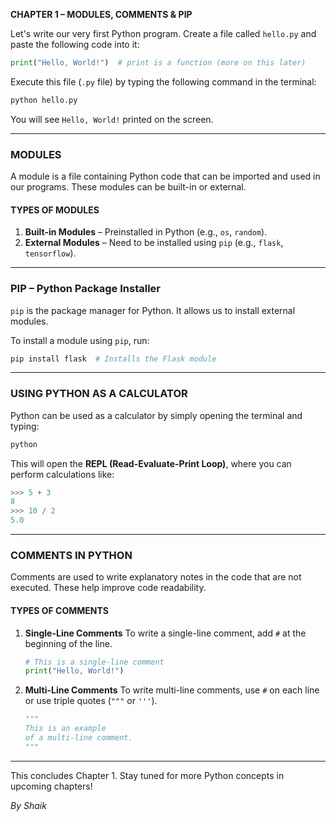**CHAPTER 1 – MODULES, COMMENTS & PIP**

Let's write our very first Python program. Create a file called `hello.py` and paste the following code into it:

```python
print("Hello, World!")  # print is a function (more on this later)
```

Execute this file (`.py` file) by typing the following command in the terminal:

```sh
python hello.py
```

You will see `Hello, World!` printed on the screen.

---

### MODULES
A module is a file containing Python code that can be imported and used in our programs. These modules can be built-in or external.

#### TYPES OF MODULES
1. **Built-in Modules** – Preinstalled in Python (e.g., `os`, `random`).
2. **External Modules** – Need to be installed using `pip` (e.g., `flask`, `tensorflow`).

---

### PIP – Python Package Installer
`pip` is the package manager for Python. It allows us to install external modules.

To install a module using `pip`, run:

```sh
pip install flask  # Installs the Flask module
```

---

### USING PYTHON AS A CALCULATOR
Python can be used as a calculator by simply opening the terminal and typing:

```sh
python
```

This will open the **REPL (Read-Evaluate-Print Loop)**, where you can perform calculations like:

```python
>>> 5 + 3
8
>>> 10 / 2
5.0
```

---

### COMMENTS IN PYTHON
Comments are used to write explanatory notes in the code that are not executed. These help improve code readability.

#### TYPES OF COMMENTS
1. **Single-Line Comments**
   To write a single-line comment, add `#` at the beginning of the line.
   
   ```python
   # This is a single-line comment
   print("Hello, World!")
   ```

2. **Multi-Line Comments**
   To write multi-line comments, use `#` on each line or use triple quotes (`"""` or `'''`).
   
   ```python
   """
   This is an example
   of a multi-line comment.
   """
   ```

---

This concludes Chapter 1. Stay tuned for more Python concepts in upcoming chapters!

*By Shaik*

